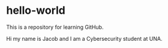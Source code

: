# hello-world
This is a repository for learning GitHub.

Hi my name is Jacob and I am a Cybersecurity student at UNA.
